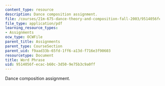 ```yaml
---
content_type: resource
description: Dance composition assignment.
file: /courses/21m-675-dance-theory-and-composition-fall-2003/9514056fecacb60c3d509e75b3c9a0ff_assignment_04.pdf
file_type: application/pdf
learning_resource_types:
- Assignments
ocw_type: OCWFile
parent_title: Assignments
parent_type: CourseSection
parent_uid: f9aad33b-65fd-1ff6-a13d-f716e3f90603
resourcetype: Document
title: Word Phrase
uid: 9514056f-ecac-b60c-3d50-9e75b3c9a0ff
---
```

Dance composition assignment.

